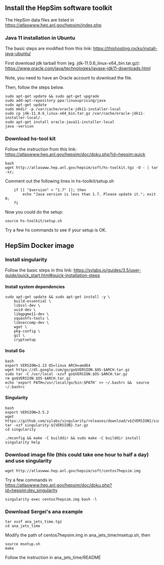## Install the HepSim software toolkit

The HepSim data files are listed in https://atlaswww.hep.anl.gov/hepsim/index.php

### Java 11 installation in Ubuntu
The basic steps are modified from this link:
https://thishosting.rocks/install-java-ubuntu/

First download jdk tarball from (eg. jdk-11.0.6_linux-x64_bin.tar.gz):
https://www.oracle.com/java/technologies/javase-jdk11-downloads.html

Note, you need to have an Oracle account to download the file.

Then, follow the steps below.
```
sudo apt-get update && sudo apt-get upgrade
sudo add-apt-repository ppa:linuxuprising/java
sudo apt-get update
sudo mkdir -p /var/cache/oracle-jdk11-installer-local
sudo cp jdk-11.0.6_linux-x64_bin.tar.gz /var/cache/oracle-jdk11-installer-local/.
sudo apt-get install oracle-java11-installer-local
java -version
```

### Download hs-tool kit
Follow the instruction from this link:
https://atlaswww.hep.anl.gov/hepsim/doc/doku.php?id=hepsim:quick

```
bash
wget http://atlaswww.hep.anl.gov/hepsim/soft/hs-toolkit.tgz -O - | tar -xz;
```
Comment out the following lines in hs-toolkit/setup.sh

```
    if [[ "$version" < "1.7" ]]; then
        echo "Java version is less than 1.7. Please update it."; exit 0;
    fi

```
Now you could do the setup:
```
source hs-toolkit/setup.sh
```
Try a few hs commands to see if your setup is OK.


## HepSim Docker image
### Install singularity
Follow the basic steps in this link: https://sylabs.io/guides/3.5/user-guide/quick_start.html#quick-installation-steps

#### Install system dependencies
```
sudo apt-get update && sudo apt-get install -y \
    build-essential \
    libssl-dev \
    uuid-dev \
    libgpgme11-dev \
    squashfs-tools \
    libseccomp-dev \
    wget \
    pkg-config \
    git \
    cryptsetup
```

#### Install Go
```
bash
export VERSION=1.13 OS=linux ARCH=amd64 
wget https://dl.google.com/go/go$VERSION.$OS-$ARCH.tar.gz 
sudo tar -C /usr/local -xzvf go$VERSION.$OS-$ARCH.tar.gz 
rm go$VERSION.$OS-$ARCH.tar.gz
echo 'export PATH=/usr/local/go/bin:$PATH' >> ~/.bashrc &&  source ~/.bashrc
```

#### Singularity
```
bash
export VERSION=3.5.2 
wget https://github.com/sylabs/singularity/releases/download/v${VERSION}/singularity-${VERSION}.tar.gz 
tar -xzf singularity-${VERSION}.tar.gz
cd singularity

./mconfig && make -C builddir && sudo make -C builddir install
singularity help
```

### Download image file (this could take one hour to half a day) and use singularity
```
wget http://atlaswww.hep.anl.gov/hepsim/soft/centos7hepsim.img
```

Try a few commands in https://atlaswww.hep.anl.gov/hepsim/doc/doku.php?id=hepsim:dev_singularity

```
singularity exec centos7hepsim.img bash -l
```

### Download Sergei's ana example

```
tar xvzf ana_jets_time.tgz
cd ana_jets_time
```
Modify the path of centos7hepsim.img in ana_jets_time/msetup.sh, then

```
source msetup.sh
make
```
Follow the instruction in ana_jets_time/README